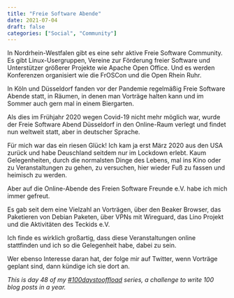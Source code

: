 ```yaml
---
title: "Freie Software Abende"
date: 2021-07-04
draft: false
categories: ["Social", "Community"]
---
```

In Nordrhein-Westfalen gibt es eine sehr aktive Freie Software Community. Es gibt Linux-Usergruppen, Vereine zur Förderung freier Software und Unterstützer größerer Projekte wie Apache Open Office. Und es werden Konferenzen organisiert wie die FrOSCon und die Open Rhein Ruhr.

In Köln und Düsseldorf fanden vor der Pandemie regelmäßig Freie Software Abende statt, in Räumen, in denen man Vorträge halten kann und im Sommer auch gern mal in einem Biergarten.

Als dies im Frühjahr 2020 wegen Covid-19 nicht mehr möglich war, wurde der Freie Software Abend Düsseldorf in den Online-Raum verlegt und findet nun weltweit statt, aber in deutscher Sprache.

Für mich war das ein riesen Glück! Ich kam ja erst März 2020 aus den USA zurück und habe Deuschland seitdem nur im Lockdown erlebt. Kaum Gelegenheiten, durch die normalsten Dinge des Lebens, mal ins Kino oder zu Veranstaltungen zu gehen, zu versuchen, hier wieder Fuß zu fassen und heimisch zu werden.

Aber auf die Online-Abende des Freien Software Freunde e.V. habe ich mich immer gefreut.

Es gab seit dem eine Vielzahl an Vorträgen, über den Beaker Browser, das Paketieren von Debian Paketen, über VPNs mit Wireguard, das Lino Projekt und die Aktivitäten des Teckids e.V.

Ich finde es wirklich großartig, dass diese Veranstaltungen online stattfinden und ich so die Gelegenheit habe, dabei zu sein.

Wer ebenso Interesse daran hat, der folge mir auf Twitter, wenn Vorträge geplant sind, dann kündige ich sie dort an.

_This is day 48 of my [#100daystooffload](https://100daystooffload.com/) series, a challenge to write 100 blog posts in a year._